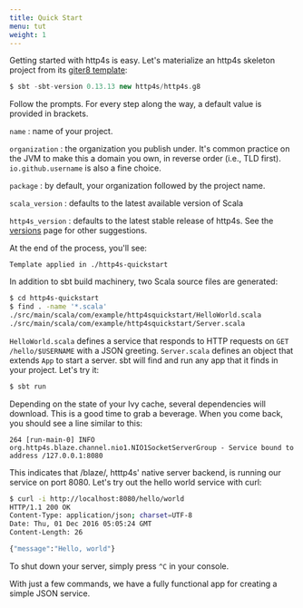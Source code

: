 ```yaml
---
title: Quick Start
menu: tut
weight: 1
---
```


Getting started with http4s is easy.  Let's materialize an http4s
skeleton project from its [giter8 template]:

```sbt
$ sbt -sbt-version 0.13.13 new http4s/http4s.g8
```

Follow the prompts.  For every step along the way, a default value is
provided in brackets.

`name`
: name of your project.

`organization`
: the organization you publish under.  It's common practice on the JVM
to make this a domain you own, in reverse order (i.e., TLD first).
`io.github.username` is also a fine choice.

`package`
: by default, your organization followed by the project name.

`scala_version`
: defaults to the latest available version of Scala

`http4s_version`
: defaults to the latest stable release of http4s.  See
the [versions] page for other suggestions.

At the end of the process, you'll see:

```
Template applied in ./http4s-quickstart
```

In addition to sbt build machinery, two Scala source files are
generated:

```sh
$ cd http4s-quickstart
$ find . -name '*.scala'
./src/main/scala/com/example/http4squickstart/HelloWorld.scala
./src/main/scala/com/example/http4squickstart/Server.scala
```

`HelloWorld.scala` defines a service that responds to HTTP requests on
`GET /hello/$USERNAME` with a JSON greeting.  `Server.scala` defines
an object that extends `App` to start a server.  sbt will find and run
any app that it finds in your project.  Let's try it:

```sh
$ sbt run
```

Depending on the state of your Ivy cache, several dependencies will
download.  This is a good time to grab a beverage.  When you come
back, you should see a line similar to this:

```
264 [run-main-0] INFO org.http4s.blaze.channel.nio1.NIO1SocketServerGroup - Service bound to address /127.0.0.1:8080
```

This indicates that /blaze/, htttp4s' native server backend, is
running our service on port 8080.  Let's try out the hello world
service with curl:

```sh
$ curl -i http://localhost:8080/hello/world
HTTP/1.1 200 OK
Content-Type: application/json; charset=UTF-8
Date: Thu, 01 Dec 2016 05:05:24 GMT
Content-Length: 26

{"message":"Hello, world"}
```

To shut down your server, simply press `^C` in your console.

With just a few commands, we have a fully functional app for creating
a simple JSON service.

[giter8 template]: https://github.com/http4s/http4s.g8
[versions]: /versions/
